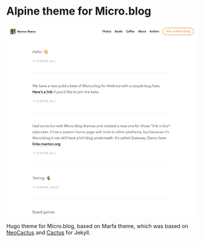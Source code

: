# Alpine theme for Micro.blog

![screenshot](screenshot/home.png)

Hugo theme for Micro.blog, based on Marfa theme, which was based on [NeoCactus](https://github.com/mmarfil/neocactus/fork) and [Cactus](https://github.com/eudicots/Cactus) for Jekyll.